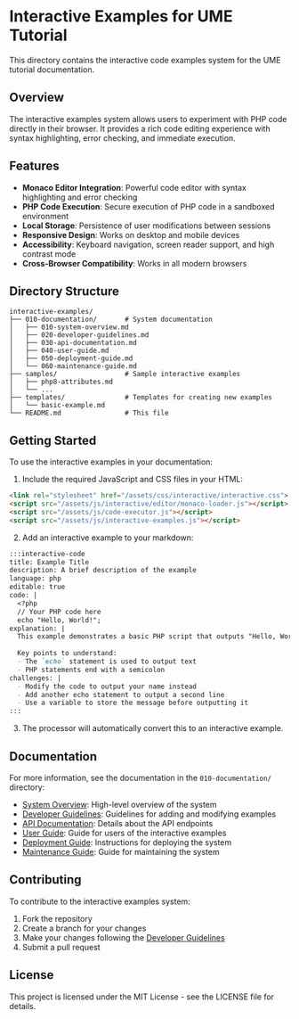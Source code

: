 # Interactive Examples for UME Tutorial

This directory contains the interactive code examples system for the UME tutorial documentation.

## Overview

The interactive examples system allows users to experiment with PHP code directly in their browser. It provides a rich code editing experience with syntax highlighting, error checking, and immediate execution.

## Features

- **Monaco Editor Integration**: Powerful code editor with syntax highlighting and error checking
- **PHP Code Execution**: Secure execution of PHP code in a sandboxed environment
- **Local Storage**: Persistence of user modifications between sessions
- **Responsive Design**: Works on desktop and mobile devices
- **Accessibility**: Keyboard navigation, screen reader support, and high contrast mode
- **Cross-Browser Compatibility**: Works in all modern browsers

## Directory Structure

```
interactive-examples/
├── 010-documentation/       # System documentation
│   ├── 010-system-overview.md
│   ├── 020-developer-guidelines.md
│   ├── 030-api-documentation.md
│   ├── 040-user-guide.md
│   ├── 050-deployment-guide.md
│   └── 060-maintenance-guide.md
├── samples/                 # Sample interactive examples
│   ├── php8-attributes.md
│   └── ...
├── templates/               # Templates for creating new examples
│   └── basic-example.md
└── README.md                # This file
```

## Getting Started

To use the interactive examples in your documentation:

1. Include the required JavaScript and CSS files in your HTML:

```html
<link rel="stylesheet" href="/assets/css/interactive/interactive.css">
<script src="/assets/js/interactive/editor/monaco-loader.js"></script>
<script src="/assets/js/code-executor.js"></script>
<script src="/assets/js/interactive-examples.js"></script>
```

2. Add an interactive example to your markdown:

```markdown
:::interactive-code
title: Example Title
description: A brief description of the example
language: php
editable: true
code: |
  <?php
  // Your PHP code here
  echo "Hello, World!";
explanation: |
  This example demonstrates a basic PHP script that outputs "Hello, World!".
  
  Key points to understand:
  - The `echo` statement is used to output text
  - PHP statements end with a semicolon
challenges: |
  - Modify the code to output your name instead
  - Add another echo statement to output a second line
  - Use a variable to store the message before outputting it
:::
```

3. The processor will automatically convert this to an interactive example.

## Documentation

For more information, see the documentation in the `010-documentation/` directory:

- [System Overview](010-documentation/010-system-overview.md): High-level overview of the system
- [Developer Guidelines](010-documentation/020-developer-guidelines.md): Guidelines for adding and modifying examples
- [API Documentation](010-documentation/030-api-documentation.md): Details about the API endpoints
- [User Guide](010-documentation/040-user-guide.md): Guide for users of the interactive examples
- [Deployment Guide](010-documentation/050-deployment-guide.md): Instructions for deploying the system
- [Maintenance Guide](010-documentation/060-maintenance-guide.md): Guide for maintaining the system

## Contributing

To contribute to the interactive examples system:

1. Fork the repository
2. Create a branch for your changes
3. Make your changes following the [Developer Guidelines](010-documentation/020-developer-guidelines.md)
4. Submit a pull request

## License

This project is licensed under the MIT License - see the LICENSE file for details.
